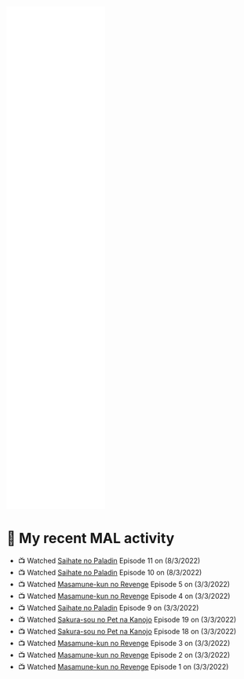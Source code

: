 ![Metrics](https://github.com/noxan-dev/noxan-dev/blob/main/github-metrics.svg)

# 🌸 My recent MAL activity

<!-- MAL_ACTIVITY:start -->

- 📺 Watched [Saihate no Paladin](https://myanimelist.net/anime/48761) Episode 11 on (8/3/2022)
- 📺 Watched [Saihate no Paladin](https://myanimelist.net/anime/48761) Episode 10 on (8/3/2022)
- 📺 Watched [Masamune-kun no Revenge](https://myanimelist.net/anime/33487) Episode 5 on (3/3/2022)
- 📺 Watched [Masamune-kun no Revenge](https://myanimelist.net/anime/33487) Episode 4 on (3/3/2022)
- 📺 Watched [Saihate no Paladin](https://myanimelist.net/anime/48761) Episode 9 on (3/3/2022)
- 📺 Watched [Sakura-sou no Pet na Kanojo](https://myanimelist.net/anime/13759) Episode 19 on (3/3/2022)
- 📺 Watched [Sakura-sou no Pet na Kanojo](https://myanimelist.net/anime/13759) Episode 18 on (3/3/2022)
- 📺 Watched [Masamune-kun no Revenge](https://myanimelist.net/anime/33487) Episode 3 on (3/3/2022)
- 📺 Watched [Masamune-kun no Revenge](https://myanimelist.net/anime/33487) Episode 2 on (3/3/2022)
- 📺 Watched [Masamune-kun no Revenge](https://myanimelist.net/anime/33487) Episode 1 on (3/3/2022)

<!-- MAL_ACTIVITY:end -->
